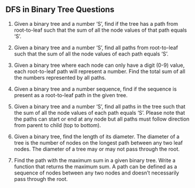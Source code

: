 ## DFS in Binary Tree Questions

1. Given a binary tree and a number ‘S’, find if the tree has a path from root-to-leaf such that the sum of all the node values of that path equals ‘S’.

1. Given a binary tree and a number ‘S’, find all paths from root-to-leaf such that the sum of all the node values of each path equals ‘S’.

1. Given a binary tree where each node can only have a digit (0-9) value, each root-to-leaf path will represent a number. Find the total sum of all the numbers represented by all paths.

1. Given a binary tree and a number sequence, find if the sequence is present as a root-to-leaf path in the given tree.

1. Given a binary tree and a number ‘S’, find all paths in the tree such that the sum of all the node values of each path equals ‘S’. Please note that the paths can start or end at any node but all paths must follow direction from parent to child (top to bottom).

1. Given a binary tree, find the length of its diameter. The diameter of a tree is the number of nodes on the longest path between any two leaf nodes. The diameter of a tree may or may not pass through the root.

1. Find the path with the maximum sum in a given binary tree. Write a function that returns the maximum sum. A path can be defined as a sequence of nodes between any two nodes and doesn’t necessarily pass through the root.
